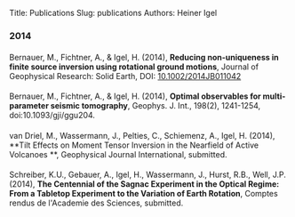 Title: Publications
Slug: publications
Authors: Heiner Igel

### 2014

####
Bernauer, M., Fichtner, A., & Igel, H. (2014),
**Reducing non-uniqueness in finite source inversion using rotational ground motions**,
Journal of Geophysical Research: Solid Earth,
DOI: [10.1002/2014JB011042](http://dx.doi.org/10.1002/2014JB011042)
####
Bernauer, M., Fichtner, A., & Igel, H. (2014), 
**Optimal observables for multi-parameter seismic tomography**,
Geophys. J. Int., 198(2), 1241-1254, doi:10.1093/gji/ggu204.
####
van Driel, M., Wassermann, J., Pelties, C., Schiemenz, A.,  Igel, H. (2014),
**Tilt Effects on Moment Tensor Inversion in the Nearfield of Active Volcanoes **,
Geophysical Journal International, submitted.
####
Schreiber, K.U., Gebauer, A., Igel, H., Wassermann, J., Hurst, R.B., Well, J.P. (2014),
**The Centennial of the Sagnac Experiment in the Optical Regime: From a Tabletop Experiment to the
Variation of Earth Rotation**, Comptes rendus de l'Academie des Sciences, submitted. 
 

